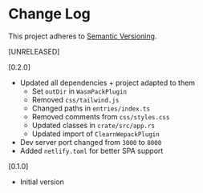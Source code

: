 # Change Log

This project adheres to [Semantic Versioning](http://semver.org/).

[UNRELEASED]

[0.2.0]

- Updated all dependencies + project adapted to them
  - Set `outDir` in `WasmPackPlugin`
  - Removed `css/tailwind.js`
  - Changed paths in `entries/index.ts`
  - Removed comments from `css/styles.css`
  - Updated classes in `crate/src/app.rs`
  - Updated import of `ClearnWepackPlugin`
- Dev server port changed from `3000` to `8000`
- Added `netlify.toml` for better SPA support

[0.1.0]

- Initial version
